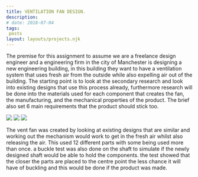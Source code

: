 ```yaml
---
title: VENTILATION FAN DESIGN.
description: 
# date: 2018-07-04
tags:
 posts
layout: layouts/projects.njk
---
```


The premise for this assignment to assume we are a freelance design engineer and a engineering firm in the city of Manchester is designing a new engineering building, in this building they want to have a ventilation system that uses fresh air from the outside while also expelling air out of the building. The starting point is to look at the secondary research and look  into existing designs that use this process already, furthermore research will be done into the materials used for each component that creates the fan, the manufacturing, and the mechanical properties of the product. The brief also set 6 main requirements that the product should stick too.

<div class="project-image-container">
<img src="../../img/projects/VentFan.png" class="project-image" />
<img src="../../img/projects/VentFanAssembly..png" class="project-image"  />
<img src="../../img/projects/VentFanTest.png" class="project-image"  />
</div>


The vent fan was created by looking at existing designs that are similar and working out the mechanism would work to get in the fresh air whilst also releasing the air. This used 12 different parts with some being used more than once. a buckle test was also done on the shaft to simulate if the newly designed shaft would be able to hold the components. the test showed that the closer the parts are placed to the centre point the less chance it will have of buckling and this would be done if the product was made.
